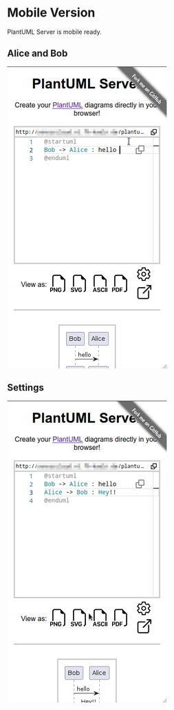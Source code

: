 # Mobile Version

PlantUML Server is mobile ready.

## Alice and Bob

![alice-bob](https://raw.githubusercontent.com/plantuml/plantuml-server/master/docs/WebUI/gifs/mobile-alice-bob.gif)


## Settings

![settings](https://raw.githubusercontent.com/plantuml/plantuml-server/master/docs/WebUI/gifs/mobile-settings.gif)
